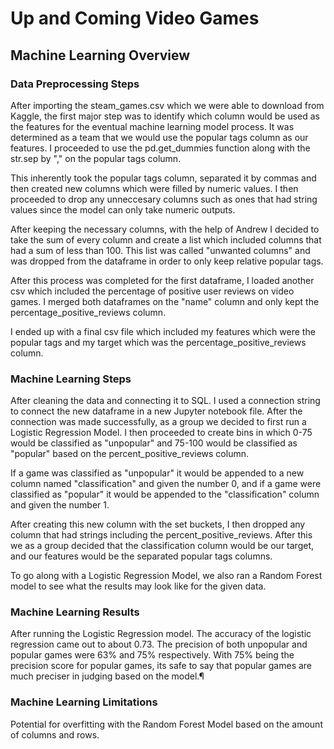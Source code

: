 # Up and Coming Video Games

## Machine Learning Overview

### Data Preprocessing Steps 
   
  After importing the steam_games.csv which we were able to download from Kaggle, the first major step was to identify which column would be used as the features for the eventual machine learning model process. It was determined as a team that we would use the popular tags column as our features. I proceeded to use the pd.get_dummies function along with the str.sep by "," on the popular tags column. 
  
  This inherently took the popular tags column, separated it by commas and then created new columns which were filled by numeric values. I then proceeded to drop any unneccesary columns such as ones that had string values since the model can only take numeric outputs. 
  
  After keeping the necessary columns, with the help of Andrew I decided to take the sum of every column and create a list which included columns that had a sum of less than 100. This list was called "unwanted columns" and was dropped from the dataframe in order to only keep relative popular tags. 
  
  After this process was completed for the first dataframe, I loaded another csv which included the percentage of positive user reviews on video games. I merged both dataframes on the "name" column and only kept the percentage_positive_reviews column. 
  
  I ended up with a final csv file which included my features which were the popular tags and my target which was the percentage_positive_reviews column. 
  
 ### Machine Learning Steps 
 
 After cleaning the data and connecting it to SQL. I used a connection string to connect the new dataframe in a new Jupyter notebook file. After the connection was made successfully, as a group we decided to first run a Logistic Regression Model. I then proceeded to create bins in which 0-75 would be classified as "unpopular" and 75-100 would be classified as "popular" based on the percent_positive_reviews column. 
 
 If a game was classified as "unpopular" it would be appended to a new column named "classification" and given the number 0, and if a game were classified as "popular" it would be appended to the "classification" column and given the number 1. 
 
 After creating this new column with the set buckets, I then dropped any column that had strings including the percent_positive_reviews. After this we as a group decided that the classification column would be our target, and our features would be the separated popular tags columns. 
 
 To go along with a Logistic Regression Model, we also ran a Random Forest model to see what the results may look like for the given data. 
 
 ### Machine Learning Results 
 
 After running the Logistic Regression model. The accuracy of the logistic regression came out to about 0.73. The precision of both unpopular and popular games were 63% and 75% respectively. With 75% being the precision score for popular games, its safe to say that popular games are much preciser in judging based on the model.¶

### Machine Learning Limitations 
Potential for overfitting with the Random Forest Model based on the amount of columns and rows. 
